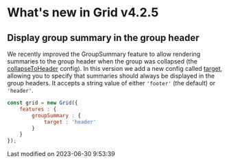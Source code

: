 # What's new in Grid v4.2.5

## Display group summary in the group header

We recently improved the GroupSummary feature to allow rendering summaries to the group header when the group was
collapsed (the [collapseToHeader](#Grid/feature/GroupSummary#config-collapseToHeader) config). In this version we add a 
new config called [target](#Grid/feature/GroupSummary#config-target), allowing you to specify that summaries should 
always be displayed in the group headers. It accepts a string value of either `'footer'` (the default) or `'header'`. 

```javascript
const grid = new Grid({
    features : {
        groupSummary : {
            target : 'header'
        }
    }
});
```

<div class="external-example" data-file="Grid/feature/GroupSummaryTarget.js"></div>


<p class="last-modified">Last modified on 2023-06-30 9:53:39</p>